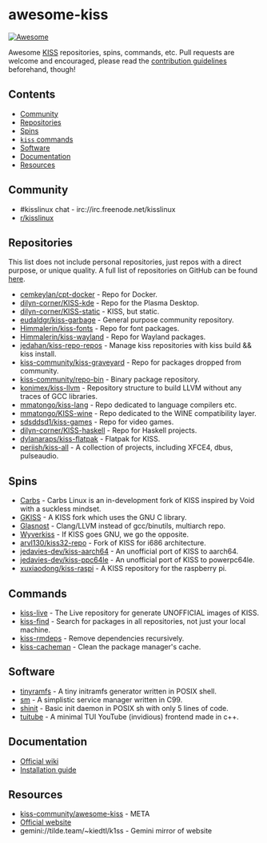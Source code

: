 # awesome-kiss
[![Awesome](https://awesome.re/badge.svg)](https://awesome.re)

Awesome [KISS](https://k1sslinux.org) repositories, spins, commands, etc. Pull requests are welcome and encouraged, please read the [contribution guidelines](CONTRIBUTING.md) beforehand, though!

## Contents
  - [Community](#community)
  - [Repositories](#repositories)
  - [Spins](#spins)
  - [`kiss` commands](#commands)
  - [Software](#software)
  - [Documentation](#documentation)
  - [Resources](#resources)

## Community
  - #kisslinux chat - irc://irc.freenode.net/kisslinux
  - [r/kisslinux](https://www.reddit.com/r/kisslinux)

## Repositories
This list does not include personal repositories, just repos with a direct purpose, or unique quality. A full list of repositories on GitHub can be found [here](https://github.com/topics/kiss-repo).

  - [cemkeylan/cpt-docker](https://github.com/cemkeylan/cpt-docker) - Repo for Docker.
  - [dilyn-corner/KISS-kde](https://github.com/dilyn-corner/KISS-kde) - Repo for the Plasma Desktop.
  - [dilyn-corner/KISS-static](https://github.com/dilyn-corner/KISS-static) - KISS, but static.
  - [eudaldgr/kiss-garbage](https://github.com/eudaldgr/kiss-garbage) - General purpose community repository.
  - [Himmalerin/kiss-fonts](https://github.com/Himmalerin/kiss-fonts) - Repo for font packages.
  - [Himmalerin/kiss-wayland](https://github.com/Himmalerin/kiss-wayland) - Repo for Wayland packages.
  - [jedahan/kiss-repo-repos](https://github.com/jedahan/kiss-repo-repos) - Manage kiss repositories with kiss build && kiss install.
  - [kiss-community/kiss-graveyard](https://github.com/kiss-community/kiss-graveyard) - Repo for packages dropped from community.
  - [kiss-community/repo-bin](https://github.com/kiss-community/repo-bin) - Binary package repository.
  - [konimex/kiss-llvm](https://github.com/konimex/kiss-llvm) - Repository structure to build LLVM without any traces of GCC libraries.
  - [mmatongo/kiss-lang](https://github.com/mmatongo/kiss-lang) - Repo dedicated to language compilers etc.
  - [mmatongo/KISS-wine](https://github.com/mmatongo/KISS-wine) - Repo dedicated to the WINE compatibility layer.
  - [sdsddsd1/kiss-games](https://github.com/sdsddsd1/kiss-games) - Repo for video games.
  - [dilyn-corner/KISS-haskell](https://github.com/dilyn-corner/KISS-haskell) - Repo for Haskell projects.
  - [dylanaraps/kiss-flatpak](https://github.com/dylanaraps/kiss-flatpak) - Flatpak for KISS.
  - [periish/kiss-all](https://github.com/periish/kiss-all) - A collection of projects, including XFCE4, dbus, pulseaudio.

## Spins
  - [Carbs](https://carbslinux.org/) - Carbs Linux is an in-development fork of KISS inspired by Void with a suckless mindset.
  - [GKISS](https://github.com/gkisslinux/grepo#gkiss-linux-) - A KISS fork which uses the GNU C library.
  - [Glasnost](https://www.glasnost.org/) - Clang/LLVM instead of gcc/binutils, multiarch repo.
  - [Wyverkiss](https://github.com/wyvertux/wyverkiss) - If KISS goes GNU, we go the opposite.
  - [arvl130/kiss32-repo](https://github.com/arvl130/kiss32-repo) - Fork of KISS for i686 architecture.
  - [jedavies-dev/kiss-aarch64](https://github.com/jedavies-dev/kiss-aarch64) - An unofficial port of KISS to aarch64. 
  - [jedavies-dev/kiss-ppc64le](https://github.com/jedavies-dev/kiss-ppc64le) - An unofficial port of KISS to powerpc64le. 
  - [xuxiaodong/kiss-raspi](https://github.com/xuxiaodong/kiss-raspi) - A KISS repository for the raspberry pi.

## Commands
  - [kiss-live](https://github.com/eudaldgr/kiss-live/releases/tag/2020.12-1) - The Live repository for generate UNOFFICIAL images of KISS.
  - [kiss-find](https://github.com/jedahan/kiss-find) - Search for packages in all repositories, not just your local machine.
  - [kiss-rmdeps](https://gist.github.com/FriendlyNeighborhoodShane/41593680b39c0c04cd82b5497ca25a26) - Remove dependencies recursively.
  - [kiss-cacheman](https://gist.github.com/FriendlyNeighborhoodShane/ffcac3df6d796023d2283a6afdacedbc) - Clean the package manager's cache.

## Software
  - [tinyramfs](https://github.com/illiliti/tinyramfs) - A tiny initramfs generator written in POSIX shell.
  - [sm](https://github.com/cemkeylan/sm) - A simplistic service manager written in C99.
  - [shinit](https://github.com/cemkeylan/shinit) - Basic init daemon in POSIX sh with only 5 lines of code.
  - [tuitube](https://github.com/djt3/tuitube) - A minimal TUI YouTube (invidious) frontend made in c++.

## Documentation
  - [Official wiki](https://k1sslinux.org/wiki/)
  - [Installation guide](https://k1sslinux.org/install)

## Resources
  - [kiss-community/awesome-kiss](https://github.com/kiss-community/awesome-kiss) - META
  - [Official website](https://k1sslinux.org/)
  - gemini://tilde.team/~kiedtl/k1ss - Gemini mirror of website
